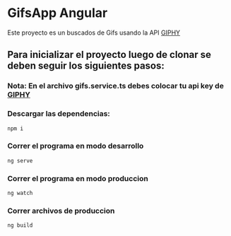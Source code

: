 # GifsApp Angular

Este proyecto es un buscados de Gifs usando la API [GIPHY](https://developers.giphy.com/)

## Para inicializar el proyecto luego de clonar se deben seguir los siguientes pasos:

### Nota: En el archivo gifs.service.ts debes colocar tu api key de [GIPHY](https://developers.giphy.com/)

### Descargar las dependencias:
~~~
npm i
~~~

### Correr el programa en modo desarrollo
~~~
ng serve
~~~

### Correr el programa en modo produccion
~~~
ng watch
~~~

### Correr archivos de produccion
~~~
ng build
~~~